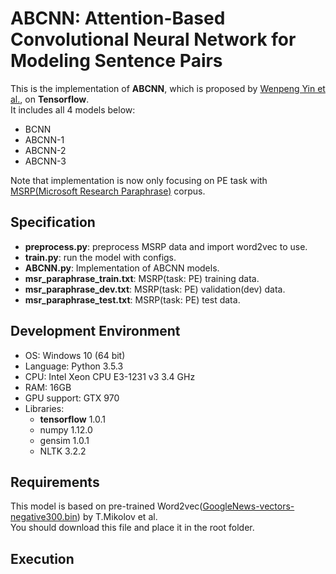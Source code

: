 
# ABCNN: Attention-Based Convolutional Neural Network for Modeling Sentence Pairs

This is the implementation of **ABCNN**, which is proposed by [Wenpeng Yin et al.](https://arxiv.org/pdf/1512.05193.pdf), on **Tensorflow**.  
It includes all 4 models below:
- BCNN
- ABCNN-1
- ABCNN-2
- ABCNN-3

Note that implementation is now only focusing on PE task with [MSRP(Microsoft Research Paraphrase)](https://www.microsoft.com/en-us/download/details.aspx?id=52398) corpus.

## Specification
- **preprocess.py**: preprocess MSRP data and import word2vec to use.
- **train.py**: run the model with configs.
- **ABCNN.py**: Implementation of ABCNN models.
- **msr_paraphrase_train.txt**: MSRP(task: PE) training data.
- **msr_paraphrase_dev.txt**: MSRP(task: PE) validation(dev) data.
- **msr_paraphrase_test.txt**: MSRP(task: PE) test data.

## Development Environment
- OS: Windows 10 (64 bit)
- Language: Python 3.5.3
- CPU: Intel Xeon CPU E3-1231 v3 3.4 GHz
- RAM: 16GB
- GPU support: GTX 970
- Libraries:
    - **tensorflow** 1.0.1
    - numpy 1.12.0
    - gensim 1.0.1
    - NLTK 3.2.2

## Requirements

This model is based on pre-trained Word2vec([GoogleNews-vectors-negative300.bin](https://drive.google.com/uc?id=0B7XkCwpI5KDYNlNUTTlSS21pQmM&export=download)) by T.Mikolov et al.  
You should download this file and place it in the root folder.


## Execution


